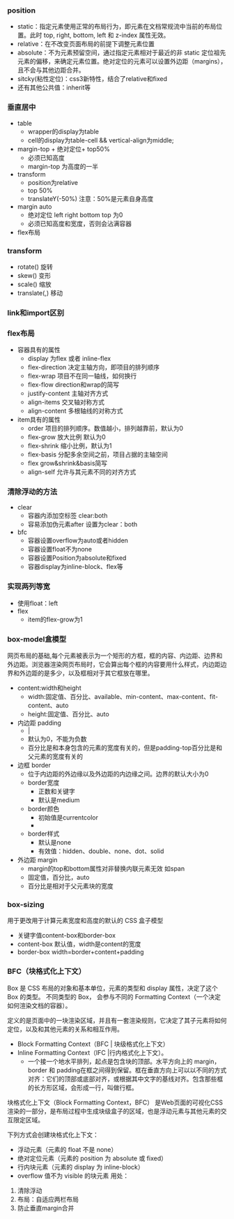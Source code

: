 ### position
* static：指定元素使用正常的布局行为，即元素在文档常规流中当前的布局位置。此时 top, right, bottom, left 和 z-index 属性无效。
* relative：在不改变页面布局的前提下调整元素位置
* absolute：不为元素预留空间，通过指定元素相对于最近的非 static 定位祖先元素的偏移，来确定元素位置。绝对定位的元素可以设置外边距（margins），且不会与其他边距合并。
* sitcky(粘性定位)：css3新特性，结合了relative和fixed
* 还有其他公共值：inherit等

### 垂直居中
* table
	* wrapper的display为table
	* cell的display为table-cell && vertical-align为middle;
* margin-top + 绝对定位+ top50%
	* 必须已知高度
	* margin-top 为高度的一半
*  transform 
	* position为relative  
	* top 50%
	* translateY(-50%)  注意：50%是元素自身高度
* margin auto
	* 绝对定位 left right bottom top 为0
	* 必须已知高度和宽度，否则会沾满容器  
* flex布局
 
### transform
* rotate() 旋转
* skew() 变形
* scale() 缩放
* translate(,) 移动 


### link和import区别

### flex布局
* 容器具有的属性
	* display 为flex 或者 inline-flex
	* flex-direction 决定主轴方向，即项目的排列顺序
	* flex-wrap  项目不在同一轴线，如何换行
	* flex-flow direction和wrap的简写
	* justify-content 主轴对齐方式
	* align-items 交叉轴对称方式
	* align-content  多根轴线的对称方式
* item具有的属性
	* order 项目的排列顺序。数值越小，排列越靠前，默认为0
	* flex-grow 放大比例 默认为0
	* flex-shrink 缩小比例，默认为1
	* flex-basis 分配多余空间之前，项目占据的主轴空间
	* flex grow&shrink&basis简写
	* align-self 允许与其元素不同的对齐方式

### 清除浮动的方法
* clear
	* 容器内添加空标签  clear:both
	* 容易添加伪元素after 设置为clear：both
* bfc
	*  容器设置overflow为auto或者hidden
	*  容器设置float不为none
	*  容器设置Position为absolute和fixed
	*  容器display为inline-block、flex等 
	
### 实现两列等宽
*  使用float：left
*  flex 
	* item的flex-grow为1

### box-model盒模型
网页布局的基础,每个元素被表示为一个矩形的方框，框的内容、内边距、边界和外边距。浏览器渲染网页布局时，它会算出每个框的内容要用什么样式，内边距边界和外边距的是多少，以及框相对于其它框放在哪里。

*  content:width和height
	* width:固定值、百分比、available、min-content、max-content、fit-content、auto
	* height:固定值、百分比、auto  
*  内边距 padding
	* <length> | <percentage>
	* 默认为0，不能为负数
	* 百分比是和本身包含的元素的宽度有关的，但是padding-top百分比是和父元素的宽度有关的
*  边框 border
	* 位于内边距的外边缘以及外边距的内边缘之间。边界的默认大小为0  
	* border宽度 
		* 正数和关键字
		* 默认是medium 
	* border颜色
		*  初始值是currentcolor 
		*  
	* border样式  
		* 默认是none
		* 有效值：hidden、double、none、dot、solid
*  外边距 margin
	* margin的top和bottom属性对非替换内联元素无效 如span
	*  固定值，百分比，auto
	*  百分比是相对于父元素块的宽度

### box-sizing
用于更改用于计算元素宽度和高度的默认的 CSS 盒子模型

* 关键字值content-box和border-box
* content-box 默认值，width是content的宽度
* border-box width=border+content+padding

### BFC（块格式化上下文）
Box 是 CSS 布局的对象和基本单位，元素的类型和 display 属性，决定了这个 Box 的类型。 不同类型的 Box， 会参与不同的 Formatting Context（一个决定如何渲染文档的容器）。

定义的是页面中的一块渲染区域，并且有一套渲染规则，它决定了其子元素将如何定位，以及和其他元素的关系和相互作用。

*  Block Formatting Context（BFC | 块级格式化上下文）
*  Inline Formatting Context（IFC |行内格式化上下文）。
	* 一个接一个地水平排列，起点是包含块的顶部。水平方向上的 margin，border 和 padding在框之间得到保留。框在垂直方向上可以以不同的方式对齐：它们的顶部或底部对齐，或根据其中文字的基线对齐。包含那些框的长方形区域，会形成一行，叫做行框。  

块格式化上下文（Block Formatting Context，BFC） 是Web页面的可视化CSS渲染的一部分，是布局过程中生成块级盒子的区域，也是浮动元素与其他元素的交互限定区域。

下列方式会创建块格式化上下文：
* 浮动元素（元素的 float 不是 none）
* 绝对定位元素（元素的 position 为 absolute 或 fixed）
* 行内块元素（元素的 display 为 inline-block）
* overflow 值不为 visible 的块元素
用处：
1. 清除浮动
2. 布局：自适应两栏布局
3. 防止垂直margin合并

### 

